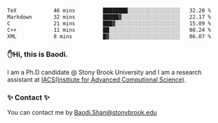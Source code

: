 <!--START_SECTION:waka-->

```txt
TeX            46 mins         ████████░░░░░░░░░░░░░░░░░   32.20 %
Markdown       32 mins         █████▓░░░░░░░░░░░░░░░░░░░   22.17 %
C              21 mins         ███▓░░░░░░░░░░░░░░░░░░░░░   15.09 %
C++            11 mins         ██░░░░░░░░░░░░░░░░░░░░░░░   08.24 %
XML            8 mins          █▓░░░░░░░░░░░░░░░░░░░░░░░   06.07 %
```

<!--END_SECTION:waka-->

### ✋Hi, this is Baodi. 

I am a Ph.D candidate @ Stony Brook University and I am a research assistant at [IACS(Insitiute for Advanced Computional Science)](https://iacs.stonybrook.edu/).

### ✨ Contact ✨

You can contact me by [Baodi.Shan@stonybrook.edu](mailto:Baodi.Shan@stonybrook.edu)





<!--
[![Anurag's GitHub stats](https://github-readme-stats.vercel.app/api?username=lwshanbd&theme=jolly&show_icons=true&count_private=true&include_all_commits=true)](https://github.com/anuraghazra/github-readme-stats)
**lwshanbd/lwshanbd** is a ✨ _special_ ✨ repository because its `README.md` (this file) appears on your GitHub profile.

Here are some ideas to get you started:

- 🔭 I’m currently working on ...
- 🌱 I’m currently learning ...
- 👯 I’m looking to collaborate on ...
- 🤔 I’m looking for help with ...
- 💬 Ask me about ...
- 📫 How to reach me: ...
- 😄 Pronouns: ...
- ⚡ Fun fact: ...
-->
